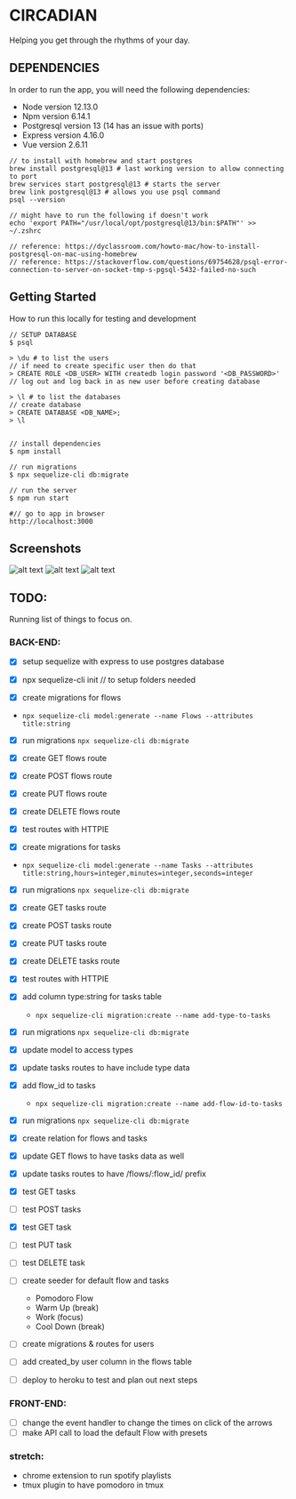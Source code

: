 # CIRCADIAN

Helping you get through the rhythms of your day.

## DEPENDENCIES

In order to run the app,
you will need the following dependencies:

* Node version 12.13.0
* Npm version 6.14.1
* Postgresql version 13 (14 has an issue with ports)
* Express version 4.16.0
* Vue version 2.6.11

```
// to install with homebrew and start postgres
brew install postgresql@13 # last working version to allow connecting to port
brew services start postgresql@13 # starts the server
brew link postgresql@13 # allows you use psql command
psql --version

// might have to run the following if doesn't work
echo 'export PATH="/usr/local/opt/postgresql@13/bin:$PATH"' >> ~/.zshrc

// reference: https://dyclassroom.com/howto-mac/how-to-install-postgresql-on-mac-using-homebrew
// reference: https://stackoverflow.com/questions/69754628/psql-error-connection-to-server-on-socket-tmp-s-pgsql-5432-failed-no-such
```


## Getting Started

How to run this locally for testing and development

```
// SETUP DATABASE
$ psql

> \du # to list the users
// if need to create specific user then do that
> CREATE ROLE <DB_USER> WITH createdb login password '<DB_PASSWORD>'
// log out and log back in as new user before creating database

> \l # to list the databases
// create database
> CREATE DATABASE <DB_NAME>;
> \l


// install dependencies
$ npm install

// run migrations
$ npx sequelize-cli db:migrate

// run the server
$ npm run start

#// go to app in browser
http://localhost:3000
```


## Screenshots

![alt text](public/images/screenshots/circadian-timer.png "Timer")
![alt text](public/images/screenshots/circadian-settings-top.png "Settings Top")
![alt text](public/images/screenshots/circadian-settings-bottom.png "Settings Bottom")


## TODO:

Running list of things to focus on.

### BACK-END:

* [x] setup sequelize with express to use postgres database
* [x] npx sequelize-cli init // to setup folders needed

* [x] create migrations for flows
* `npx sequelize-cli model:generate --name Flows --attributes title:string` 
* [x] run migrations `npx sequelize-cli db:migrate`
* [x] create GET flows route
* [x] create POST flows route
* [x] create PUT flows route
* [x] create DELETE flows route
* [x] test routes with HTTPIE

* [x] create migrations for tasks
* `npx sequelize-cli model:generate --name Tasks --attributes title:string,hours=integer,minutes=integer,seconds=integer`
* [x] run migrations `npx sequelize-cli db:migrate`
* [x] create GET tasks route
* [x] create POST tasks route
* [x] create PUT tasks route
* [x] create DELETE tasks route
* [x] test routes with HTTPIE

* [x] add column type:string for tasks table
  * `npx sequelize-cli migration:create --name add-type-to-tasks`
* [x] run migrations `npx sequelize-cli db:migrate`
* [x] update model to access types
* [x] update tasks routes to have include type data

* [x] add flow_id to tasks
  * `npx sequelize-cli migration:create --name add-flow-id-to-tasks`
* [x] run migrations `npx sequelize-cli db:migrate`
* [x] create relation for flows and tasks
* [x] update GET flows to have tasks data as well
* [x] update tasks routes to have /flows/:flow_id/ prefix
* [x] test GET tasks
* [ ] test POST tasks
* [x] test GET task
* [ ] test PUT task
* [ ] test DELETE task

* [ ] create seeder for default flow and tasks
  * Pomodoro Flow
  * Warm Up (break)
  * Work (focus)
  * Cool Down (break)

* [ ] create migrations & routes for users
* [ ] add created_by user column in the flows table
* [ ] deploy to heroku to test and plan out next steps

### FRONT-END:

* [ ] change the event handler to change the times on click of the arrows
* [ ] make API call to load the default Flow with presets

### stretch:

* chrome extension to run spotify playlists
* tmux plugin to have pomodoro in tmux

